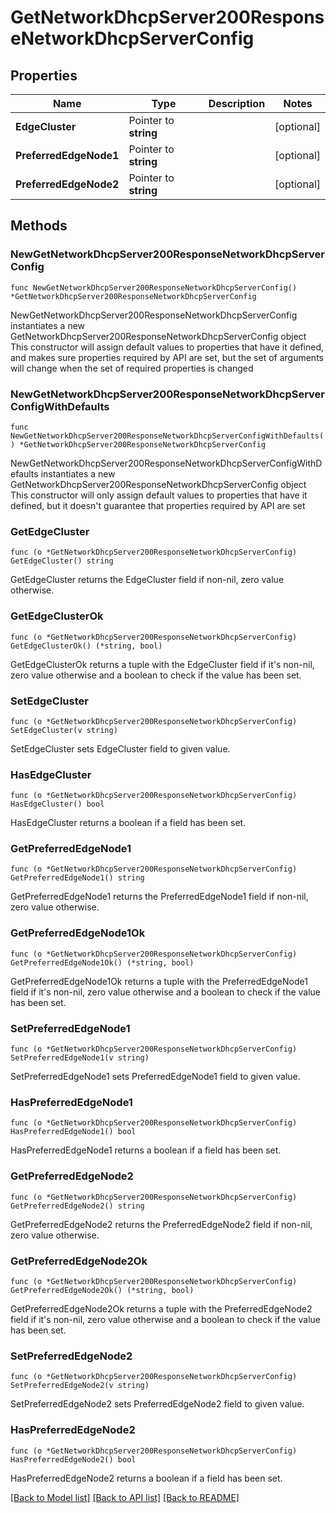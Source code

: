 # GetNetworkDhcpServer200ResponseNetworkDhcpServerConfig

## Properties

Name | Type | Description | Notes
------------ | ------------- | ------------- | -------------
**EdgeCluster** | Pointer to **string** |  | [optional] 
**PreferredEdgeNode1** | Pointer to **string** |  | [optional] 
**PreferredEdgeNode2** | Pointer to **string** |  | [optional] 

## Methods

### NewGetNetworkDhcpServer200ResponseNetworkDhcpServerConfig

`func NewGetNetworkDhcpServer200ResponseNetworkDhcpServerConfig() *GetNetworkDhcpServer200ResponseNetworkDhcpServerConfig`

NewGetNetworkDhcpServer200ResponseNetworkDhcpServerConfig instantiates a new GetNetworkDhcpServer200ResponseNetworkDhcpServerConfig object
This constructor will assign default values to properties that have it defined,
and makes sure properties required by API are set, but the set of arguments
will change when the set of required properties is changed

### NewGetNetworkDhcpServer200ResponseNetworkDhcpServerConfigWithDefaults

`func NewGetNetworkDhcpServer200ResponseNetworkDhcpServerConfigWithDefaults() *GetNetworkDhcpServer200ResponseNetworkDhcpServerConfig`

NewGetNetworkDhcpServer200ResponseNetworkDhcpServerConfigWithDefaults instantiates a new GetNetworkDhcpServer200ResponseNetworkDhcpServerConfig object
This constructor will only assign default values to properties that have it defined,
but it doesn't guarantee that properties required by API are set

### GetEdgeCluster

`func (o *GetNetworkDhcpServer200ResponseNetworkDhcpServerConfig) GetEdgeCluster() string`

GetEdgeCluster returns the EdgeCluster field if non-nil, zero value otherwise.

### GetEdgeClusterOk

`func (o *GetNetworkDhcpServer200ResponseNetworkDhcpServerConfig) GetEdgeClusterOk() (*string, bool)`

GetEdgeClusterOk returns a tuple with the EdgeCluster field if it's non-nil, zero value otherwise
and a boolean to check if the value has been set.

### SetEdgeCluster

`func (o *GetNetworkDhcpServer200ResponseNetworkDhcpServerConfig) SetEdgeCluster(v string)`

SetEdgeCluster sets EdgeCluster field to given value.

### HasEdgeCluster

`func (o *GetNetworkDhcpServer200ResponseNetworkDhcpServerConfig) HasEdgeCluster() bool`

HasEdgeCluster returns a boolean if a field has been set.

### GetPreferredEdgeNode1

`func (o *GetNetworkDhcpServer200ResponseNetworkDhcpServerConfig) GetPreferredEdgeNode1() string`

GetPreferredEdgeNode1 returns the PreferredEdgeNode1 field if non-nil, zero value otherwise.

### GetPreferredEdgeNode1Ok

`func (o *GetNetworkDhcpServer200ResponseNetworkDhcpServerConfig) GetPreferredEdgeNode1Ok() (*string, bool)`

GetPreferredEdgeNode1Ok returns a tuple with the PreferredEdgeNode1 field if it's non-nil, zero value otherwise
and a boolean to check if the value has been set.

### SetPreferredEdgeNode1

`func (o *GetNetworkDhcpServer200ResponseNetworkDhcpServerConfig) SetPreferredEdgeNode1(v string)`

SetPreferredEdgeNode1 sets PreferredEdgeNode1 field to given value.

### HasPreferredEdgeNode1

`func (o *GetNetworkDhcpServer200ResponseNetworkDhcpServerConfig) HasPreferredEdgeNode1() bool`

HasPreferredEdgeNode1 returns a boolean if a field has been set.

### GetPreferredEdgeNode2

`func (o *GetNetworkDhcpServer200ResponseNetworkDhcpServerConfig) GetPreferredEdgeNode2() string`

GetPreferredEdgeNode2 returns the PreferredEdgeNode2 field if non-nil, zero value otherwise.

### GetPreferredEdgeNode2Ok

`func (o *GetNetworkDhcpServer200ResponseNetworkDhcpServerConfig) GetPreferredEdgeNode2Ok() (*string, bool)`

GetPreferredEdgeNode2Ok returns a tuple with the PreferredEdgeNode2 field if it's non-nil, zero value otherwise
and a boolean to check if the value has been set.

### SetPreferredEdgeNode2

`func (o *GetNetworkDhcpServer200ResponseNetworkDhcpServerConfig) SetPreferredEdgeNode2(v string)`

SetPreferredEdgeNode2 sets PreferredEdgeNode2 field to given value.

### HasPreferredEdgeNode2

`func (o *GetNetworkDhcpServer200ResponseNetworkDhcpServerConfig) HasPreferredEdgeNode2() bool`

HasPreferredEdgeNode2 returns a boolean if a field has been set.


[[Back to Model list]](../README.md#documentation-for-models) [[Back to API list]](../README.md#documentation-for-api-endpoints) [[Back to README]](../README.md)


